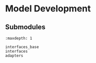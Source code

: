 # Model Development

## Submodules

```{toctree}
:maxdepth: 1

interfaces_base
interfaces
adapters
```

